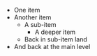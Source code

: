 *   One item
*   Another item
    *   A sub-item
        *   A deeper item
    *   Back in sub-item land
*   And back at the main level